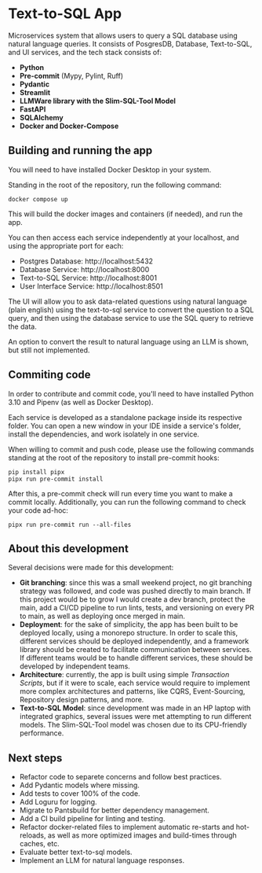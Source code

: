 # Text-to-SQL App

Microservices system that allows users to query a SQL database using natural language queries. It consists of PosgresDB, Database, Text-to-SQL, and UI services, and the tech
stack consists of:

- **Python**
- **Pre-commit** (Mypy, Pylint, Ruff)
- **Pydantic**
- **Streamlit**
- **LLMWare library with the Slim-SQL-Tool Model**
- **FastAPI**
- **SQLAlchemy**
- **Docker and Docker-Compose**

## Building and running the app

You will need to have installed Docker Desktop in your system.

Standing in the root of the repository, run the following command:

`docker compose up`

This will build the docker images and containers (if needed), and run the app.

You can then access each service independently at your localhost, and using the
appropriate port for each:

- Postgres Database: http://localhost:5432
- Database Service: http://localhost:8000
- Text-to-SQL Service: http://localhost:8001
- User Interface Service: http://localhost:8501

The UI will allow you to ask data-related questions using natural language (plain
english) using the text-to-sql service to convert the question to a SQL query, and then
using the database service to use the SQL query to retrieve the data.

An option to convert the result to natural language using an LLM is shown, but still not
implemented.

## Commiting code

In order to contribute and commit code, you'll need to have installed Python 3.10 and
Pipenv (as well as Docker Desktop).

Each service is developed as a standalone package inside its respective folder. You can
open a new window in your IDE inside a service's folder, install the dependencies, and
work isolately in one service.

When willing to commit and push code, please use the following commands standing at the
root of the repository to install pre-commit hooks:

```
pip install pipx
pipx run pre-commit install
```

After this, a pre-commit check will run every time you want to make a commit locally.
Additionally, you can run the following command to check your code ad-hoc:

`pipx run pre-commit run --all-files`

## About this development

Several decisions were made for this development:

- **Git branching**: since this was a small weekend project, no git branching strategy
was followed, and code was pushed directly to main branch. If this project would be to
grow I would create a dev branch, protect the main, add a CI/CD pipeline to run lints,
tests, and versioning on every PR to main, as well as deploying once merged in main.
- **Deployment**: for the sake of simplicity, the app has been built to be deployed
locally, using a monorepo structure. In order to scale this, different services should
be deployed independently, and a framework library should be created to facilitate
communication between services. If different teams would be to handle different
services, these should be developed by independent teams.
- **Architecture**: currently, the app is built using simple *Transaction Scripts*, but
if it were to scale, each service would require to implement more complex architectures
and patterns, like CQRS, Event-Sourcing, Repository design patterns, and more.
- **Text-to-SQL Model**: since development was made in an HP laptop with integrated
graphics, several issues were met attempting to run different models. The Slim-SQL-Tool
model was chosen due to its CPU-friendly performance.

## Next steps

- Refactor code to separete concerns and follow best practices.
- Add Pydantic models where missing.
- Add tests to cover 100% of the code.
- Add Loguru for logging.
- Migrate to Pantsbuild for better dependency management.
- Add a CI build pipeline for linting and testing.
- Refactor docker-related files to implement automatic re-starts and hot-reloads, as
well as more optimized images and build-times through caches, etc.
- Evaluate better text-to-sql models.
- Implement an LLM for natural language responses.
